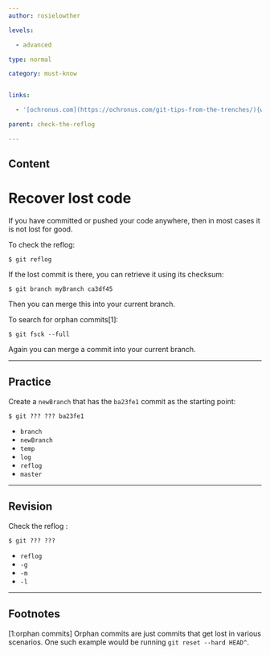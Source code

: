 ```yaml
---
author: rosielowther

levels:

  - advanced

type: normal

category: must-know


links:

  - '[ochronus.com](https://ochronus.com/git-tips-from-the-trenches/){website}'

parent: check-the-reflog

---
```

## Content
# Recover lost code

If you have committed or pushed your code anywhere, then in most cases it is not lost for good.

To check the reflog:
```
$ git reflog
```
If the lost commit is there, you can retrieve it using its checksum:
```
$ git branch myBranch ca3df45
```
Then you can merge this into your current branch.

To search for orphan commits[1]:
```
$ git fsck --full
```
Again you can merge a commit into your current branch.

---
## Practice

Create a `newBranch` that has the `ba23fe1` commit as the starting point:
```
$ git ??? ??? ba23fe1
```

* `branch`
* `newBranch`
* `temp`
* `log`
* `reflog`
* `master`

---
## Revision

Check the reflog :
```
$ git ??? ???
```

* `reflog`
* `-g`
* `-m`
* `-l`

---
## Footnotes
[1:orphan commits]
Orphan commits are just commits that get lost in various scenarios. One such example would be running `git reset --hard HEAD^`.
